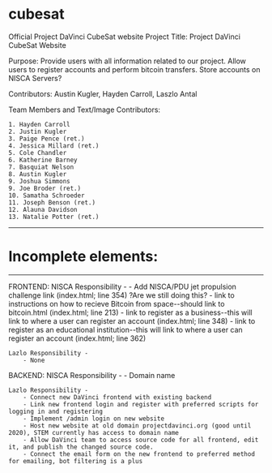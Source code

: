 # cubesat
Official Project DaVinci CubeSat website
Project Title: 
    Project DaVinci CubeSat Website
    
Purpose: 
    Provide users with all information related to our project. 
    Allow users to register accounts and perform bitcoin transfers. 
    Store accounts on NISCA Servers?
    
Contributors: 
    Austin Kugler, Hayden Carroll, Laszlo Antal
    
Team Members and Text/Image Contributors:

    1. Hayden Carroll
    2. Justin Kugler 
    3. Paige Pence (ret.)
    4. Jessica Millard (ret.)
    5. Cole Chandler
    6. Katherine Barney
    7. Basquiat Nelson
    8. Austin Kugler
    9. Joshua Simmons
    9. Joe Broder (ret.)
    10. Samatha Schroeder 
    11. Joseph Benson (ret.)
    12. Alauna Davidson
    13. Natalie Potter (ret.)

---------------------------------------------------------------------------
# Incomplete elements:                                                    #
---------------------------------------------------------------------------
FRONTEND:
    NISCA Responsibility - 
        - Add NISCA/PDU jet propulsion challenge link (index.html; line 354) ?Are we still doing this?
        - link to instructions on how to recieve Bitcoin from space--should link to bitcoin.html (index.html; line 213)
        - link to register as a business--this will link to where a user can register an account (index.html; line 348)
        - link to register as an educational institution--this will link to where a user can register an account (index.html; line 362)

    Lazlo Responsibility -
        - None

BACKEND:
    NISCA Responsibility -
        - Domain name

    Lazlo Responsibility - 
        - Connect new DaVinci frontend with existing backend
        - Link new frontend login and register with preferred scripts for logging in and registering
        - Implement /admin login on new website
        - Host new website at old domain projectdavinci.org (good until 2020), STEM currently has access to domain name
        - Allow DaVinci team to access source code for all frontend, edit it, and publish the changed source code.
        - Connect the email form on the new frontend to preferred method for emailing, bot filtering is a plus
